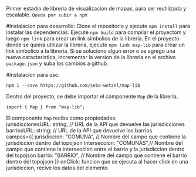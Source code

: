 Primer estadio de libreria de visualizacion de mapas, para ser reutilizada y escalable.
`Queda por subir a npm`

#Instalacion para desarrollo:
Clone el repositorio y ejecute `npm install` para instalar las dependencias.
Ejecute `npm build` para compilar el proyectom y luego `npm link` para crear un link simbolico de la libreria.
En el proyecto donde se quiera utilizar la libreria, ejecute `npm link map-lib` para crear un link simbolico a la libreria.
Si se soluciono algun error o se agrego una nueva caracteristica, incrementar la version de la libreria en el archivo `package.json` y suba los cambios a github.

#Instalacion para uso:

`npm i --save https://github.com/seba-wetzel/map-lib`

Dentro del proyecto, se debe importar el componente `Map` de la libreria.

`import { Map } from "map-lib";`

El componente `Map` recibe como propiedades:  
jurisdiccionesURL: string; // URL de la API que devuelve las jurisdicciones  
barriosURL: string; // URL de la API que devuelve los barrios  
campos={{
          jurisdiccion: "COMUNA", // Nombre del campo que contiene la jurisdiccion dentro del topojson
          interseccion: "COMUNAS",// Nombre del campo que contiene la interseccion entre el barrio y la jurisdiccion dentro del topojson
          barrio: "BARRIO", // Nombre del campo que contiene el barrio dentro del topojson
        }}
onClick: funcion que se ejecuta al hacer click en una jurisdiccion, recive los datos del elemento
